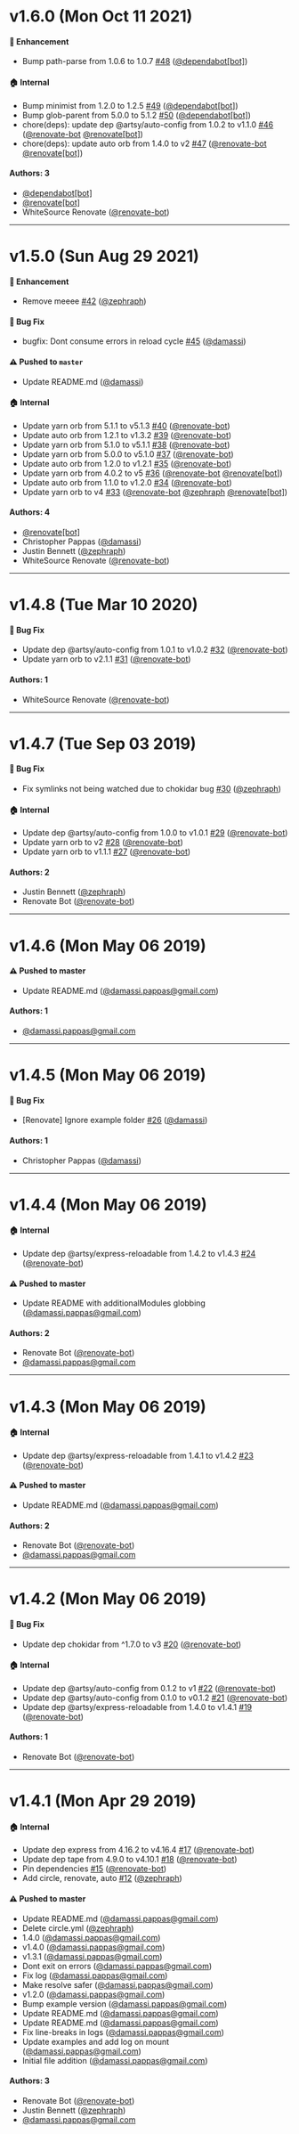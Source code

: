 # v1.6.0 (Mon Oct 11 2021)

#### 🚀  Enhancement

- Bump path-parse from 1.0.6 to 1.0.7 [#48](https://github.com/artsy/express-reloadable/pull/48) ([@dependabot[bot]](https://github.com/dependabot[bot]))

#### 🏠  Internal

- Bump minimist from 1.2.0 to 1.2.5 [#49](https://github.com/artsy/express-reloadable/pull/49) ([@dependabot[bot]](https://github.com/dependabot[bot]))
- Bump glob-parent from 5.0.0 to 5.1.2 [#50](https://github.com/artsy/express-reloadable/pull/50) ([@dependabot[bot]](https://github.com/dependabot[bot]))
- chore(deps): update dep @artsy/auto-config from 1.0.2 to v1.1.0 [#46](https://github.com/artsy/express-reloadable/pull/46) ([@renovate-bot](https://github.com/renovate-bot) [@renovate[bot]](https://github.com/renovate[bot]))
- chore(deps): update auto orb from 1.4.0 to v2 [#47](https://github.com/artsy/express-reloadable/pull/47) ([@renovate-bot](https://github.com/renovate-bot) [@renovate[bot]](https://github.com/renovate[bot]))

#### Authors: 3

- [@dependabot[bot]](https://github.com/dependabot[bot])
- [@renovate[bot]](https://github.com/renovate[bot])
- WhiteSource Renovate ([@renovate-bot](https://github.com/renovate-bot))

---

# v1.5.0 (Sun Aug 29 2021)

#### 🚀  Enhancement

- Remove meeee [#42](https://github.com/artsy/express-reloadable/pull/42) ([@zephraph](https://github.com/zephraph))

#### 🐛  Bug Fix

- bugfix: Dont consume errors in reload cycle [#45](https://github.com/artsy/express-reloadable/pull/45) ([@damassi](https://github.com/damassi))

#### ⚠️  Pushed to `master`

- Update README.md ([@damassi](https://github.com/damassi))

#### 🏠  Internal

- Update yarn orb from 5.1.1 to v5.1.3 [#40](https://github.com/artsy/express-reloadable/pull/40) ([@renovate-bot](https://github.com/renovate-bot))
- Update auto orb from 1.2.1 to v1.3.2 [#39](https://github.com/artsy/express-reloadable/pull/39) ([@renovate-bot](https://github.com/renovate-bot))
- Update yarn orb from 5.1.0 to v5.1.1 [#38](https://github.com/artsy/express-reloadable/pull/38) ([@renovate-bot](https://github.com/renovate-bot))
- Update yarn orb from 5.0.0 to v5.1.0 [#37](https://github.com/artsy/express-reloadable/pull/37) ([@renovate-bot](https://github.com/renovate-bot))
- Update auto orb from 1.2.0 to v1.2.1 [#35](https://github.com/artsy/express-reloadable/pull/35) ([@renovate-bot](https://github.com/renovate-bot))
- Update yarn orb from 4.0.2 to v5 [#36](https://github.com/artsy/express-reloadable/pull/36) ([@renovate-bot](https://github.com/renovate-bot) [@renovate[bot]](https://github.com/renovate[bot]))
- Update auto orb from 1.1.0 to v1.2.0 [#34](https://github.com/artsy/express-reloadable/pull/34) ([@renovate-bot](https://github.com/renovate-bot))
- Update yarn orb to v4 [#33](https://github.com/artsy/express-reloadable/pull/33) ([@renovate-bot](https://github.com/renovate-bot) [@zephraph](https://github.com/zephraph) [@renovate[bot]](https://github.com/renovate[bot]))

#### Authors: 4

- [@renovate[bot]](https://github.com/renovate[bot])
- Christopher Pappas ([@damassi](https://github.com/damassi))
- Justin Bennett ([@zephraph](https://github.com/zephraph))
- WhiteSource Renovate ([@renovate-bot](https://github.com/renovate-bot))

---

# v1.4.8 (Tue Mar 10 2020)

#### 🐛  Bug Fix

- Update dep @artsy/auto-config from 1.0.1 to v1.0.2 [#32](https://github.com/artsy/express-reloadable/pull/32) ([@renovate-bot](https://github.com/renovate-bot))
- Update yarn orb to v2.1.1 [#31](https://github.com/artsy/express-reloadable/pull/31) ([@renovate-bot](https://github.com/renovate-bot))

#### Authors: 1

- WhiteSource Renovate ([@renovate-bot](https://github.com/renovate-bot))

---

# v1.4.7 (Tue Sep 03 2019)

#### 🐛  Bug Fix

- Fix symlinks not being watched due to chokidar bug [#30](https://github.com/artsy/express-reloadable/pull/30) ([@zephraph](https://github.com/zephraph))

#### 🏠  Internal

- Update dep @artsy/auto-config from 1.0.0 to v1.0.1 [#29](https://github.com/artsy/express-reloadable/pull/29) ([@renovate-bot](https://github.com/renovate-bot))
- Update yarn orb to v2 [#28](https://github.com/artsy/express-reloadable/pull/28) ([@renovate-bot](https://github.com/renovate-bot))
- Update yarn orb to v1.1.1 [#27](https://github.com/artsy/express-reloadable/pull/27) ([@renovate-bot](https://github.com/renovate-bot))

#### Authors: 2

- Justin Bennett ([@zephraph](https://github.com/zephraph))
- Renovate Bot ([@renovate-bot](https://github.com/renovate-bot))

---

# v1.4.6 (Mon May 06 2019)

#### ⚠️  Pushed to master

- Update README.md  ([@damassi.pappas@gmail.com](https://github.com/damassi.pappas@gmail.com))

#### Authors: 1

- [@damassi.pappas@gmail.com](https://github.com/damassi.pappas@gmail.com)

---

# v1.4.5 (Mon May 06 2019)

#### 🐛  Bug Fix

- [Renovate] Ignore example folder [#26](https://github.com/artsy/express-reloadable/pull/26) ([@damassi](https://github.com/damassi))

#### Authors: 1

- Christopher Pappas ([@damassi](https://github.com/damassi))

---

# v1.4.4 (Mon May 06 2019)

#### 🏠  Internal

- Update dep @artsy/express-reloadable from 1.4.2 to v1.4.3 [#24](https://github.com/artsy/express-reloadable/pull/24) ([@renovate-bot](https://github.com/renovate-bot))

#### ⚠️  Pushed to master

- Update README with additionalModules globbing  ([@damassi.pappas@gmail.com](https://github.com/damassi.pappas@gmail.com))

#### Authors: 2

- Renovate Bot ([@renovate-bot](https://github.com/renovate-bot))
- [@damassi.pappas@gmail.com](https://github.com/damassi.pappas@gmail.com)

---

# v1.4.3 (Mon May 06 2019)

#### 🏠  Internal

- Update dep @artsy/express-reloadable from 1.4.1 to v1.4.2 [#23](https://github.com/artsy/express-reloadable/pull/23) ([@renovate-bot](https://github.com/renovate-bot))

#### ⚠️  Pushed to master

- Update README.md  ([@damassi.pappas@gmail.com](https://github.com/damassi.pappas@gmail.com))

#### Authors: 2

- Renovate Bot ([@renovate-bot](https://github.com/renovate-bot))
- [@damassi.pappas@gmail.com](https://github.com/damassi.pappas@gmail.com)

---

# v1.4.2 (Mon May 06 2019)

#### 🐛  Bug Fix

- Update dep chokidar from ^1.7.0 to v3 [#20](https://github.com/artsy/express-reloadable/pull/20) ([@renovate-bot](https://github.com/renovate-bot))

#### 🏠  Internal

- Update dep @artsy/auto-config from 0.1.2 to v1 [#22](https://github.com/artsy/express-reloadable/pull/22) ([@renovate-bot](https://github.com/renovate-bot))
- Update dep @artsy/auto-config from 0.1.0 to v0.1.2 [#21](https://github.com/artsy/express-reloadable/pull/21) ([@renovate-bot](https://github.com/renovate-bot))
- Update dep @artsy/express-reloadable from 1.4.0 to v1.4.1 [#19](https://github.com/artsy/express-reloadable/pull/19) ([@renovate-bot](https://github.com/renovate-bot))

#### Authors: 1

- Renovate Bot ([@renovate-bot](https://github.com/renovate-bot))

---

# v1.4.1 (Mon Apr 29 2019)

#### 🏠  Internal

- Update dep express from 4.16.2 to v4.16.4 [#17](https://github.com/artsy/express-reloadable/pull/17) ([@renovate-bot](https://github.com/renovate-bot))
- Update dep tape from 4.9.0 to v4.10.1 [#18](https://github.com/artsy/express-reloadable/pull/18) ([@renovate-bot](https://github.com/renovate-bot))
- Pin dependencies [#15](https://github.com/artsy/express-reloadable/pull/15) ([@renovate-bot](https://github.com/renovate-bot))
- Add circle, renovate, auto [#12](https://github.com/artsy/express-reloadable/pull/12) ([@zephraph](https://github.com/zephraph))

#### ⚠️  Pushed to master

- Update README.md  ([@damassi.pappas@gmail.com](https://github.com/damassi.pappas@gmail.com))
- Delete circle.yml  ([@zephraph](https://github.com/zephraph))
- 1.4.0  ([@damassi.pappas@gmail.com](https://github.com/damassi.pappas@gmail.com))
- v1.4.0  ([@damassi.pappas@gmail.com](https://github.com/damassi.pappas@gmail.com))
- v1.3.1  ([@damassi.pappas@gmail.com](https://github.com/damassi.pappas@gmail.com))
- Dont exit on errors  ([@damassi.pappas@gmail.com](https://github.com/damassi.pappas@gmail.com))
- Fix log  ([@damassi.pappas@gmail.com](https://github.com/damassi.pappas@gmail.com))
- Make resolve safer  ([@damassi.pappas@gmail.com](https://github.com/damassi.pappas@gmail.com))
- v1.2.0  ([@damassi.pappas@gmail.com](https://github.com/damassi.pappas@gmail.com))
- Bump example version  ([@damassi.pappas@gmail.com](https://github.com/damassi.pappas@gmail.com))
- Update README.md  ([@damassi.pappas@gmail.com](https://github.com/damassi.pappas@gmail.com))
- Update README.md  ([@damassi.pappas@gmail.com](https://github.com/damassi.pappas@gmail.com))
- Fix line-breaks in logs  ([@damassi.pappas@gmail.com](https://github.com/damassi.pappas@gmail.com))
- Update examples and add log on mount  ([@damassi.pappas@gmail.com](https://github.com/damassi.pappas@gmail.com))
- Initial file addition  ([@damassi.pappas@gmail.com](https://github.com/damassi.pappas@gmail.com))

#### Authors: 3

- Renovate Bot ([@renovate-bot](https://github.com/renovate-bot))
- Justin Bennett ([@zephraph](https://github.com/zephraph))
- [@damassi.pappas@gmail.com](https://github.com/damassi.pappas@gmail.com)